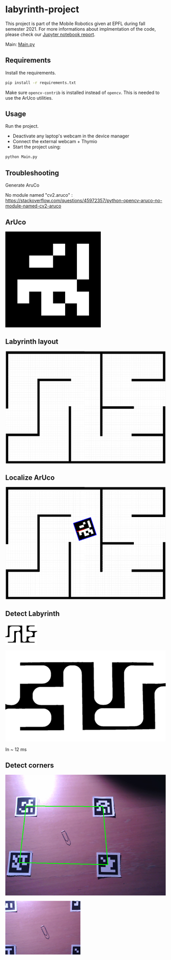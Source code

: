 # labyrinth-project
This project is part of the Mobile Robotics given at EPFL during fall semester 2021. For more informations about implmentation of the code, please check our [Jupyter notebook report](Thyminotaur_Escaping_the_maze.ipynb).

Main: [Main.py](Main.py)

Requirements
------------

Install the requirements.

```bash
pip install -r requirements.txt
```

Make sure `opencv-contrib` is installed
instead of `opencv`. This is needed to use
the ArUco utilities.

Usage
-----

Run the project.

* Deactivate any laptop's webcam in the device manager
* Connect the external webcam + Thymio
* Start the project using:

```bash
python Main.py
```

Troubleshooting
---------------

Generate AruCo

No module named "cv2.aruco" : https://stackoverflow.com/questions/45972357/python-opencv-aruco-no-module-named-cv2-aruco

## ArUco

![aruco](data/aruco_id_2.png)

## Labyrinth layout

![labyrinth](data/labyrinth.jpg)

## Localize ArUco

![localize](data/localize.png)

## Detect Labyrinth

![detect labyrinth](data/detect_labyrinth.png)


![big labyrinth](data/big_labyrinth.png)

In ~ 12 ms

## Detect corners

![original corners](data/aruco_corners.png)

![corners cropped](data/aruco_corners_crop.png)
